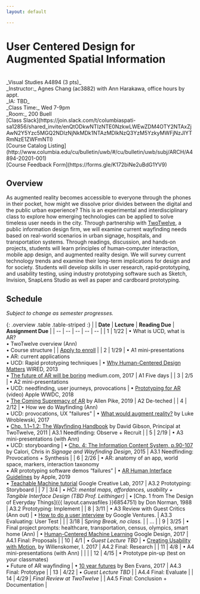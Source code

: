 ```yaml
---
layout: default

---
```


# User Centered Design for Augmented Spatial Information

<br>
_Visual Studies A4894 (3 pts)_ <br>
_Instructor:_ Agnes Chang (ac3882) with Ann Harakawa, office hours by appt. <br>
_IA: TBD_<br>
_Class Time:_ Wed 7-9pm <br>
_Room:_ 200 Buell <br>
[Class Slack](https://join.slack.com/t/columbiaspati-sa12856/shared_invite/enQtODkwNTIzNTE0NzkwLWEwZDM4OTY2NTAxZjAwN2Y5Yzc5MGQ2NDIzNjNkMDk1NTAzMDlkNzQ3YzM5YzkyMWFjNzJlYTRmNzE1ZWFmNTI) <br>
[Course Catalog Listing](http://www.columbia.edu/cu/bulletin/uwb/#/cu/bulletin/uwb/subj/ARCH/A4894-20201-001) <br>
[Course Feedback Form](https://forms.gle/K172biNe2uBdG1YV9) <br>

## Overview

As augmented reality becomes accessible to everyone through the phones in their pocket, how might we dissolve prior divides between the digital and the public urban experience? This is an experimental and interdisciplinary class to explore how emerging technologies can be applied to solve timeless user needs in the city. Through partnership with [TwoTwelve](http://www.twotwelve.com/), a public information design firm, we will examine current wayfinding needs based on real-world scenarios in urban signage, hospitals, and transportation systems. Through readings, discussion, and hands‐on projects, students will learn principles of human‐computer interaction, mobile app design, and augmented reality design. We will survey current technology trends and examine their long-term implications for design and for society. Students will develop skills in user research, rapid‐prototyping, and usability testing, using industry prototyping software such as Sketch, Invision, SnapLens Studio as well as paper and cardboard prototyping.


## Schedule
_Subject to change as semester progresses._

{: .overview .table .table-striped :}
|  | **Date** | **Lecture** | **Reading Due** | **Assignment Due** |
| -- | -- | -- | -- | -- |
| 1        | 1/22     | • What is UCD, what is AR?<br>• TwoTwelve overview (Ann)<br>• Course structure |                                                                                                                                                                                                                                                                                 | [Apply to enroll](https://forms.gle/dKc8YTB8YCKDW2Ya6) |
| 2        | 1/29   | • A1 mini-presentations<br>• AR: current applications<br>• UCD: Rapid prototyping techniques           | • [Why Human-Centered Design Matters](https://www.wired.com/insights/2013/12/human-centered-design-matters/) WIRED, 2013<br>• [The future of AR will be boring](https://medium.com/@warronbebster/the-future-of-augmented-reality-will-be-boring-fc95be238ef4) medium.com, 2017 | A1 Five days |
| 3        | 2/5      | • A2 mini-presentations<br>• UCD: needfinding, user journeys, provocations                             | • [Prototyping for AR](https://developer.apple.com/videos/play/wwdc2018/808/) (video) Apple WWDC, 2018<br>• [The Coming Supremacy of AR](https://allenpike.com/2019/the-supremacy-of-ar) by Allen Pike, 2019                                                                        | A2 De-teched                                           |
| 4        | 2/12     | • How we do Wayfinding (Ann)<br>• UCD: provocations, UX "failures"                                                   | • [What would augment reality?](https://www.lukew.com/ff/entry.asp?1974) by Luke Wroblewski, 2017<br>• [Chp. 1.1~1.2: The Wayfinding Handbook](https://issuu.com/papress/docs/wayfinding-handbook) by David Gibson, Principal at TwoTwelve, 2011                                                                                                                                                                      | A3.1 Needfinding: Observe + Recruit                  |
| 5        | 2/19     | • A3 mini-presentations (with Ann)<br>• UCD: storyboarding | • [Chp. 4: The Information Content System, p.90-107](https://clio.columbia.edu/catalog/11557934) by Calori, Chris in _Signage and Wayfinding Design_, 2015 | A3.1 Needfinding: Provocations + Synthesis             |
| 6        | 2/26     | • AR: anatomy of an app, world space, markers, interaction taxonomy<br>• AR prototyping software demos “failures”                           | • [AR Human Interface Guidelines](https://developer.apple.com/ios/human-interface-guidelines/technologies/augmented-reality/) by Apple, 2019<br>• [Teachable Machine tutorial](https://teachablemachine.withgoogle.com/) Google Creative Lab, 2017                                                                                                                                                                                                                 | A3.2 Prototyping: Storyboard                           |
| 7        | 3/4      | • *HCI: mental maps, affordances, usability + Tangible Interface Design (TBD Prof. Leithinger)*        | • [Chp. 1 from The Design of Everyday Things]({{ layout.canvasfiles }}6854751) by Don Norman, 1988                                                                                                                                    | A3.2 Prototyping: Implement                            |
| 8        | 3/11     | • A3 Review with Guest Critics (Ann out)                                                               | • [How to do a user interview](https://www.youtube.com/watch?v=Qq3OiHQ-HCU) by Google Ventures.                                                                                                                                                                                 | A3.3 Evaluating: User Test                             |
|          | 3/18     | S*pring Break, no class.*                                                                              |                                                                                                                                                                                                                                                                                 | …                                                      |
| 9        | 3/25     | • Final project prompts: healthcare, transportation, census, olympics, smart home (Ann)                | • [Human-Centered Machine Learning](https://medium.com/google-design/human-centered-machine-learning-a770d10562cd) Google Design, 2017                                                                                                                                        | A4.1 Final: Proposals                                  |
| 10       | 4/1      | • *Guest Lecture TBD*                                                                                  | • [Creating Usability with Motion](https://medium.com/ux-in-motion/creating-usability-with-motion-the-ux-in-motion-manifesto-a87a4584ddc), by Willenskomer, I. 2017                                                                                                             | A4.2 Final: Research                                   |
| 11       | 4/8      | • A4 mini-presentations (with Ann)                                                                     |                                                                                                                                                                                                                                                                                 |                                                        |
| 12       | 4/15     | • Prototype pin-up (test on your classmates)<br>• Future of AR wayfinding                              | • [10 year futures](https://www.ben-evans.com/benedictevans/2017/11/29/presentation-ten-year-futures) by Ben Evans, 2017                                                                                                                                                        | A4.3 Final: Prototype                                  |
| 13       | 4/22     | • *Guest Lecture TBD*                                                                                  |                                                                                                                                                                                                                                                                                 | A4.4 Final: Evaluate                                   |
| 14       | 4/29     | *Final Review at TwoTwelve*                                                                      |                                                                                                                                                                                                                                                                                 | A4.5 Final: Conclusion + Documentation                 |
